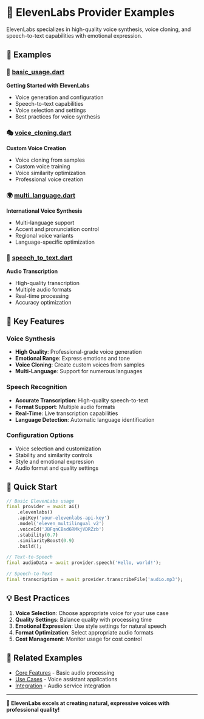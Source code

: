 # 🎵 ElevenLabs Provider Examples

ElevenLabs specializes in high-quality voice synthesis, voice cloning, and speech-to-text capabilities with emotional expression.

## 📁 Examples

### 🚀 [basic_usage.dart](basic_usage.dart)
**Getting Started with ElevenLabs**
- Voice generation and configuration
- Speech-to-text capabilities
- Voice selection and settings
- Best practices for voice synthesis

### 🎭 [voice_cloning.dart](voice_cloning.dart)
**Custom Voice Creation**
- Voice cloning from samples
- Custom voice training
- Voice similarity optimization
- Professional voice creation

### 🌍 [multi_language.dart](multi_language.dart)
**International Voice Synthesis**
- Multi-language support
- Accent and pronunciation control
- Regional voice variants
- Language-specific optimization

### 🎤 [speech_to_text.dart](speech_to_text.dart)
**Audio Transcription**
- High-quality transcription
- Multiple audio formats
- Real-time processing
- Accuracy optimization

## 🎯 Key Features

### Voice Synthesis
- **High Quality**: Professional-grade voice generation
- **Emotional Range**: Express emotions and tone
- **Voice Cloning**: Create custom voices from samples
- **Multi-Language**: Support for numerous languages

### Speech Recognition
- **Accurate Transcription**: High-quality speech-to-text
- **Format Support**: Multiple audio formats
- **Real-Time**: Live transcription capabilities
- **Language Detection**: Automatic language identification

### Configuration Options
- Voice selection and customization
- Stability and similarity controls
- Style and emotional expression
- Audio format and quality settings

## 🚀 Quick Start

```dart
// Basic ElevenLabs usage
final provider = await ai()
    .elevenlabs()
    .apiKey('your-elevenlabs-api-key')
    .model('eleven_multilingual_v2')
    .voiceId('JBFqnCBsd6RMkjVDRZzb')
    .stability(0.7)
    .similarityBoost(0.9)
    .build();

// Text-to-Speech
final audioData = await provider.speech('Hello, world!');

// Speech-to-Text
final transcription = await provider.transcribeFile('audio.mp3');
```

## 💡 Best Practices

1. **Voice Selection**: Choose appropriate voice for your use case
2. **Quality Settings**: Balance quality with processing time
3. **Emotional Expression**: Use style settings for natural speech
4. **Format Optimization**: Select appropriate audio formats
5. **Cost Management**: Monitor usage for cost control

## 🔗 Related Examples

- [Core Features](../../02_core_features/) - Basic audio processing
- [Use Cases](../../05_use_cases/) - Voice assistant applications
- [Integration](../../06_integration/) - Audio service integration

---

**🎵 ElevenLabs excels at creating natural, expressive voices with professional quality!**
